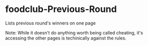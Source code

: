 # foodclub-Previous-Round
Lists previous round's winners on one page

Note: While it doesn't do anything worth being called cheating, it's accessing the other pages is techinically against the rules.
